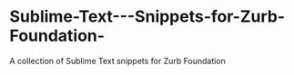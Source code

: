 Sublime-Text---Snippets-for-Zurb-Foundation-
============================================

A collection of Sublime Text snippets for Zurb Foundation
